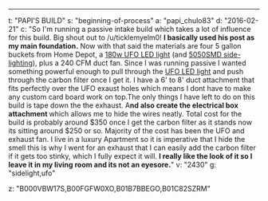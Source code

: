 ---
t: "PAPI'S BUILD"
s: "beginning-of-process"
a: "papi_chulo83"
d: "2016-02-21"
c: "So I'm running a passive intake build which takes a lot of influence for this build. Big shout out to /u/ticklemyelm0! <strong>I basically used his post as my main foundation.</strong> Now with that said the materials are four 5 gallon buckets from Home Depot, a <a href='http://amzn.to/21jnEWN'>180w UFO LED light</a> (and <a href='http://www.amazon.com/gp/product/B00BPIWY28/ref=as_li_ss_tl?ie=UTF8&amp;camp=1789&amp;creative=390957&amp;creativeASIN=B00BPIWY28&amp;linkCode=as2&amp;tag=spacbuck-20'>5050SMD side-lighting</a>), plus a 240 CFM duct fan. Since I was running passive I wanted something powerful enough to pull through the <a href='https://amzn.to/36NO5zr'>UFO LED light</a> and push through the carbon filter once I get it. I have a 6' to 8' duct attachment that fits perfectly over the UFO exaust holes which means I dont have to make any custom card board work on top.The only things I have left to do on this build is tape down the the exhaust. A<strong>nd also create the electrical box attachment </strong>which allows me to hide the wires neatly. Total cost for the build is probably around $350 once I get the carbon filter as it stands now its sitting around $250 or so. Majority of the cost has been the UFO and exhaust fan. I live in a luxury Apartment so it is imperative that I hide the smell this is why I went for an exhaust that I can easily add the carbon filter if it gets too stinky, which I fully expect it will. <strong>I really like the look of it so I leave it in my living room and its not an eyesore.</strong>"
v: "2430"
g: "sidelight,ufo"

z: "B000VBW17S,B00FGFW0XO,B01B7BBEGO,B01C82SZRM"
